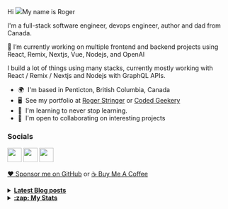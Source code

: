 Hi ![](https://user-images.githubusercontent.com/18350557/176309783-0785949b-9127-417c-8b55-ab5a4333674e.gif)My name is Roger 

I'm a full-stack software engineer, devops engineer, author and dad from Canada.

🔭 I’m currently working on multiple frontend and backend projects using React, Remix, Nextjs, Vue, Nodejs, and OpenAI 

I build a lot of things using many stacks, currently mostly working with React / Remix / Nextjs and Nodejs with GraphQL APIs.  

* 🌍  I'm based in Penticton, British Columbia, Canada 
* 🖥️  See my portfolio at [Roger Stringer](https://rogerstringer.com) or [Coded Geekery](https://codedgeekery.com) 
* 🧠  I'm learning to never stop learning. 
* 🤝  I'm open to collaborating on interesting projects

### Socials  

<p align="left"> <a href="https://www.github.com/freekrai" target="_blank" rel="noreferrer"><img src="https://raw.githubusercontent.com/danielcranney/readme-generator/main/public/icons/socials/github.svg" width="32" height="32" /></a> <a href="https://rogerstringer.com/rss.xml" target="_blank" rel="noreferrer"><img src="https://raw.githubusercontent.com/danielcranney/readme-generator/main/public/icons/socials/rss.svg" width="32" height="32" /></a> <a href="https://www.twitter.com/freekrai" target="_blank" rel="noreferrer"><img src="https://raw.githubusercontent.com/danielcranney/readme-generator/main/public/icons/socials/twitter.svg" width="32" height="32" /></a></p>

<a href="https://github.com/sponsors/freekrai"> ❤️ Sponsor me on GitHub</a> or <a href="https://www.buymeacoffee.com/codedgeekery">☕ Buy Me A Coffee</a>

<details>
  <summary><u><b> Latest Blog posts </u></b></summary>  

 <!-- BLOG-POST-LIST:START -->
- [Yahoo lays off the leaders of Engadget](https://rogerstringer.com/blog/engadget-layoffs-tech-news-blogs-editorial-restructuring/)
- [Apple Says Spotify Wants &#39;Limitless Access&#39; to App Store Tools Without Paying](https://rogerstringer.com/blog/apple-spotify-limitless-access-no-fees/)
- [OpenAI Unveils Sora - It&#39;s new Generative Text-to-Video Model](https://rogerstringer.com/blog/openai-sora/)
- [Disney Buys Partial Stake in Epic Games for $1.5 Billion](https://rogerstringer.com/blog/disney-and-epic-games-fortnite/)
- [Google Gemini &lpar;formerly known as Bard&rpar; Comes to Canada](https://rogerstringer.com/blog/google-gemini-canada/)
- [Adam Neumann is trying to buy WeWork](https://rogerstringer.com/blog/adam-neumann-is-trying-to-buy-we-work/)
- [Microsoft’s next big AI push is here after a year of Bing](https://rogerstringer.com/blog/microsoft-super-bowl-ad-ai-copilot/)
- [Snap is recalling and refunding every drone it ever sold](https://rogerstringer.com/blog/snap-is-recalling-and-refunding-every-drone-it-ever-sold/)
- [The Browser Company Announces Act II for Arc: ‘The Browser That Browses For You’](https://rogerstringer.com/blog/the-browser-company-announces-act-ii-for-arc-the-browser-that-browses-for-you/)
- [Mark Zuckerberg calls Apple’s DMA rules ‘so onerous’ he doubts any developer will opt in](https://rogerstringer.com/blog/mark-zuckerberg-calls-apples-dma-rules-so-onerous-he-doubts-any-developer-will-opt-in/)
- [Bill Gates Interviews Sam Altman about OpenAI](https://rogerstringer.com/blog/bill-gates-interviews-sam-altman/)
- [How to upgrade the hard drive on a Surface Pro 9](https://rogerstringer.com/blog/how-to-upgrade-the-hard-drive-on-a-surface-pro-9/)
<!-- BLOG-POST-LIST:END -->
</details> 

<details>
  <summary><u><b>:zap: My Stats</b></u></summary>

#### Github Stats
  
![](https://github-readme-stats-knowmad.vercel.app/api?username=freekrai&show_icons=true&count_private=true)
  
#### Github Streaks 
  
![](https://github-readme-streak-stats.herokuapp.com/?user=freekrai)
</details>
<!--
#### Top Languages 
![](https://github-readme-stats-knowmad.vercel.app/api/top-langs/?username=freekrai&hide=null&count_private=true)
![wakatime stats](https://github-readme-stats-knowmad.vercel.app/api/wakatime?username=datamcfly)


Here are some ideas to get you started:

- 🔭 I’m currently working on ...
- 🌱 I’m currently learning ...
- 👯 I’m looking to collaborate on ...
- 🤔 I’m looking for help with ...
- 💬 Ask me about ...
- 📫 How to reach me: ...
- 😄 Pronouns: ...
- ⚡ Fun fact: ...
-->
